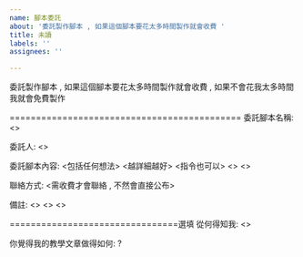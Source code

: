 ```yaml
---
name: 腳本委託
about: '委託製作腳本 , 如果這個腳本要花太多時間製作就會收費 '
title: 未讀
labels: ''
assignees: ''

---
```


委託製作腳本 , 如果這個腳本要花太多時間製作就會收費 , 如果不會花我太多時間我就會免費製作

============================================
委託腳本名稱: <>

委託人: <>

委託腳本內容:
<包括任何想法>
<越詳細越好>
<指令也可以>
<>
<>

聯絡方式: <需收費才會聯絡 , 不然會直接公布> <DISCORD ID>

備註:
<>
<>
<>

================================選填
從何得知我: <>

你覺得我的教學文章做得如何: ?
